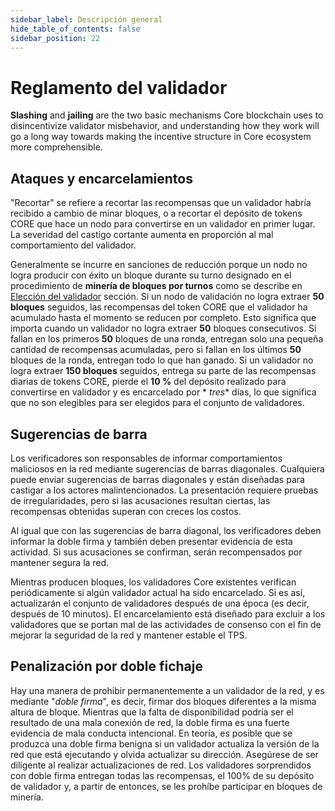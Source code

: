 ```yaml
---
sidebar_label: Descripción general
hide_table_of_contents: false
sidebar_position: 22
---
```


# Reglamento del validador

**Slashing** and **jailing** are the two basic mechanisms Core blockchain uses to disincentivize validator misbehavior, and understanding how they work will go a long way towards making the incentive structure in Core ecosystem more comprehensible.

## Ataques y encarcelamientos

"Recortar" se refiere a recortar las recompensas que un validador habría recibido a cambio de minar bloques, o a recortar el depósito de tokens CORE que hace un nodo para convertirse en un validador en primer lugar. La severidad del castigo cortante aumenta en proporción al mal comportamiento del validador.

Generalmente se incurre en sanciones de reducción porque un nodo no logra producir con éxito un bloque durante su turno designado en el procedimiento de **minería de bloques por turnos** como se describe en [Elección del validador](../validator/validator-election.md) sección. Si un nodo de validación no logra extraer **50 bloques** seguidos, las recompensas del token CORE que el validador ha acumulado hasta el momento se reducen por completo. Esto significa que importa cuando un validador no logra extraer **50** bloques consecutivos. Si fallan en los primeros **50** bloques de una ronda, entregan solo una pequeña cantidad de recompensas acumuladas, pero si fallan en los últimos **50** bloques de la ronda, entregan todo lo que han ganado. Si un validador no logra extraer **150 bloques** seguidos, entrega su parte de las recompensas diarias de tokens CORE, pierde el **10 %** del depósito realizado para convertirse en validador y es encarcelado por \* _tres_\* días, lo que significa que no son elegibles para ser elegidos para el conjunto de validadores.

## Sugerencias de barra

Los verificadores son responsables de informar comportamientos maliciosos en la red mediante sugerencias de barras diagonales. Cualquiera puede enviar sugerencias de barras diagonales y están diseñadas para castigar a los actores malintencionados. La presentación requiere pruebas de irregularidades, pero si las acusaciones resultan ciertas, las recompensas obtenidas superan con creces los costos.

Al igual que con las sugerencias de barra diagonal, los verificadores deben informar la doble firma y también deben presentar evidencia de esta actividad. Si sus acusaciones se confirman, serán recompensados ​​por mantener segura la red.

Mientras producen bloques, los validadores Core existentes verifican periódicamente si algún validador actual ha sido encarcelado. Si es así, actualizarán el conjunto de validadores después de una época (es decir, después de 10 minutos). El encarcelamiento está diseñado para excluir a los validadores que se portan mal de las actividades de consenso con el fin de mejorar la seguridad de la red y mantener estable el TPS.

## Penalización por doble fichaje

Hay una manera de prohibir permanentemente a un validador de la red, y es mediante "_doble firma_", es decir, firmar dos bloques diferentes a la misma altura de bloque. Mientras que la falta de disponibilidad podría ser el resultado de una mala conexión de red, la doble firma es una fuerte evidencia de mala conducta intencional. En teoría, es posible que se produzca una doble firma benigna si un validador actualiza la versión de la red que está ejecutando y olvida actualizar su dirección. Asegúrese de ser diligente al realizar actualizaciones de red. Los validadores sorprendidos con doble firma entregan todas las recompensas, el 100% de su depósito de validador y, a partir de entonces, se les prohíbe participar en bloques de minería.
